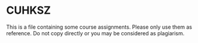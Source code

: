 # CUHKSZ
This is a file containing some course assignments. Please only use them as reference. Do not copy directly or you may be considered as plagiarism.
